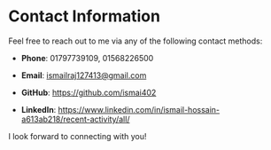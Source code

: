 # Contact Information

Feel free to reach out to me via any of the following contact methods:

- **Phone**: 01797739109, 01568226500
- **Email**: ismailraj127413@gmail.com

- **GitHub**: https://github.com/ismai402

- **LinkedIn**: https://www.linkedin.com/in/ismail-hossain-a613ab218/recent-activity/all/

<!-- - **Twitter**: [Your Twitter Handle] -->
<!-- - **Portfolio**: [Link to Your Portfolio Website] -->

I look forward to connecting with you!